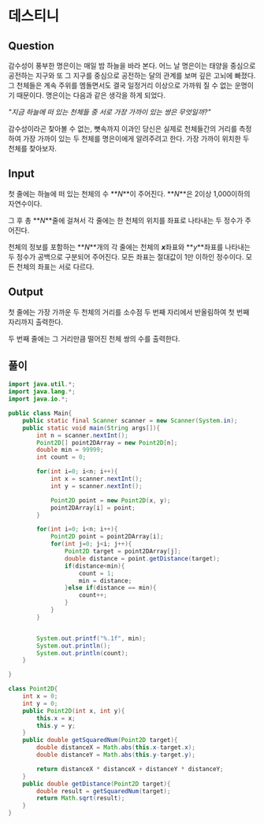 # 데스티니

## Question

감수성이 풍부한 명은이는 매일 밤 하늘을 바라 본다. 어느 날 명은이는 태양을 중심으로 공전하는 지구와 또 그 지구를 중심으로 공전하는 달의 관계를 보며 깊은 고뇌에 빠졌다. 그 천체들은 계속 주위를 멤돌면서도 결국 일정거리 이상으로 가까워 질 수 없는 운명이기 때문이다. 명은이는 다음과 같은 생각을 하게 되었다.

_"지금 하늘에 떠 있는 천체들 중 서로 가장 가까이 있는 쌍은 무엇일까?"_

감수성이라곤 찾아볼 수 없는, 뼛속까지 이과인 당신은 실제로 천체들간의 거리를 측정하여 가장 가까이 있는 두 천체를 명은이에게 알려주려고 한다. 가장 가까이 위치한 두 천체를 찾아보자.

## Input

첫 줄에는 하늘에 떠 있는 천체의 수 **_N_**이 주어진다. **_N_**은 2이상 1,000이하의 자연수이다.

그 후 총 **_N_**줄에 걸쳐서 각 줄에는 한 천체의 위치를 좌표로 나타내는 두 정수가 주어진다.

천체의 정보를 포함하는 **_N_**개의 각 줄에는 천체의 ***x***좌표와 **_y_**좌표를 나타내는 두 정수가 공백으로 구분되어 주어진다. 모든 좌표는 절대값이 1만 이하인 정수이다. 모든 천체의 좌표는 서로 다르다.

## Output

첫 줄에는 가장 가까운 두 천체의 거리를 소수점 두 번째 자리에서 반올림하여 첫 번째 자리까지 출력한다.

두 번째 줄에는 그 거리만큼 떨어진 천체 쌍의 수를 출력한다.

## 풀이

```java
import java.util.*;
import java.lang.*;
import java.io.*;

public class Main{
	public static final Scanner scanner = new Scanner(System.in);
	public static void main(String args[]){
		int n = scanner.nextInt();
		Point2D[] point2DArray = new Point2D[n];
		double min = 99999;
		int count = 0;

		for(int i=0; i<n; i++){
			int x = scanner.nextInt();
			int y = scanner.nextInt();

			Point2D point = new Point2D(x, y);
			point2DArray[i] = point;
		}

		for(int i=0; i<n; i++){
			Point2D point = point2DArray[i];
			for(int j=0; j<i; j++){
				Point2D target = point2DArray[j];
				double distance = point.getDistance(target);
				if(distance<min){
					count = 1;
					min = distance;
				}else if(distance == min){
					count++;
				}
			}
		}


		System.out.printf("%.1f", min);
		System.out.println();
		System.out.println(count);
	}

}

class Point2D{
	int x = 0;
	int y = 0;
	public Point2D(int x, int y){
		this.x = x;
		this.y = y;
	}
	public double getSquaredNum(Point2D target){
		double distanceX = Math.abs(this.x-target.x);
		double distanceY = Math.abs(this.y-target.y);

		return distanceX * distanceX + distanceY * distanceY;
	}
	public double getDistance(Point2D target){
		double result = getSquaredNum(target);
		return Math.sqrt(result);
	}
}

```
